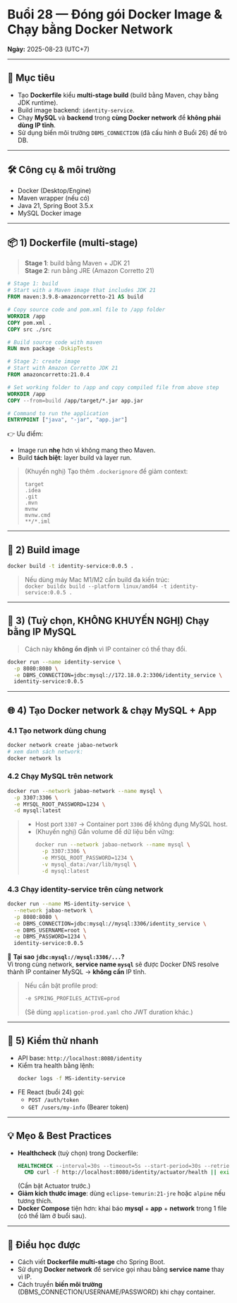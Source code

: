 # Buổi 28 — Đóng gói Docker Image & Chạy bằng Docker Network

**Ngày:** 2025-08-23 (UTC+7)

---

## 🎯 Mục tiêu
- Tạo **Dockerfile** kiểu **multi-stage build** (build bằng Maven, chạy bằng JDK runtime).  
- Build image backend: `identity-service`.  
- Chạy **MySQL** và **backend** trong **cùng Docker network** để **không phải dùng IP tĩnh**.  
- Sử dụng biến môi trường `DBMS_CONNECTION` (đã cấu hình ở Buổi 26) để trỏ DB.

---

## 🛠 Công cụ & môi trường
- Docker (Desktop/Engine)  
- Maven wrapper (nếu có)  
- Java 21, Spring Boot 3.5.x  
- MySQL Docker image

---

## 📦 1) Dockerfile (multi-stage)
> **Stage 1**: build bằng Maven + JDK 21  
> **Stage 2**: run bằng JRE (Amazon Corretto 21)

```dockerfile
# Stage 1: build
# Start with a Maven image that includes JDK 21
FROM maven:3.9.8-amazoncorretto-21 AS build

# Copy source code and pom.xml file to /app folder
WORKDIR /app
COPY pom.xml .
COPY src ./src

# Build source code with maven
RUN mvn package -DskipTests

# Stage 2: create image
# Start with Amazon Corretto JDK 21
FROM amazoncorretto:21.0.4

# Set working folder to /app and copy compiled file from above step
WORKDIR /app
COPY --from=build /app/target/*.jar app.jar

# Command to run the application
ENTRYPOINT ["java", "-jar", "app.jar"]
```

👉 Ưu điểm:
- Image run **nhẹ** hơn vì không mang theo Maven.  
- Build **tách biệt**: layer build và layer run.

> (Khuyến nghị) Tạo thêm `.dockerignore` để giảm context:
> ```
> target
> .idea
> .git
> .mvn
> mvnw
> mvnw.cmd
> **/*.iml
> ```

---

## 🧱 2) Build image
```bash
docker build -t identity-service:0.0.5 .
```

> Nếu dùng máy Mac M1/M2 cần build đa kiến trúc:  
> `docker buildx build --platform linux/amd64 -t identity-service:0.0.5 .`

---

## 🐬 3) (Tuỳ chọn, KHÔNG KHUYẾN NGHỊ) Chạy bằng IP MySQL
> Cách này **không ổn định** vì IP container có thể thay đổi.

```bash
docker run --name identity-service \
  -p 8080:8080 \
  -e DBMS_CONNECTION=jdbc:mysql://172.18.0.2:3306/identity_service \
  identity-service:0.0.5
```

---

## 🌐 4) Tạo Docker network & chạy MySQL + App
### 4.1 Tạo network dùng chung
```bash
docker network create jabao-network
# xem danh sách network:
docker network ls
```

### 4.2 Chạy MySQL trên network
```bash
docker run --network jabao-network --name mysql \
  -p 3307:3306 \
  -e MYSQL_ROOT_PASSWORD=1234 \
  -d mysql:latest
```
> - Host port `3307` → Container port `3306` để không đụng MySQL host.  
> - (Khuyến nghị) Gắn volume để dữ liệu bền vững:
>   ```bash
>   docker run --network jabao-network --name mysql \
>     -p 3307:3306 \
>     -e MYSQL_ROOT_PASSWORD=1234 \
>     -v mysql_data:/var/lib/mysql \
>     -d mysql:latest
>   ```

### 4.3 Chạy **identity-service** trên cùng network
```bash
docker run --name MS-identity-service \
  --network jabao-network \
  -p 8080:8080 \
  -e DBMS_CONNECTION=jdbc:mysql://mysql:3306/identity_service \
  -e DBMS_USERNAME=root \
  -e DBMS_PASSWORD=1234 \
  identity-service:0.0.5
```

🔑 **Tại sao `jdbc:mysql://mysql:3306/...`?**  
Vì trong cùng network, **service name `mysql`** sẽ được Docker DNS resolve thành IP container MySQL → **không cần** IP tĩnh.

> Nếu cần bật profile prod:
> ```bash
> -e SPRING_PROFILES_ACTIVE=prod
> ```
> (Sẽ dùng `application-prod.yaml` cho JWT duration khác.)

---

## 🧪 5) Kiểm thử nhanh
- API base: `http://localhost:8080/identity`  
- Kiểm tra health bằng lệnh:
  ```bash
  docker logs -f MS-identity-service
  ```
- FE React (buổi 24) gọi:
  - `POST /auth/token`
  - `GET /users/my-info` (Bearer token)

---

## 💡 Mẹo & Best Practices
- **Healthcheck** (tuỳ chọn) trong Dockerfile:
  ```dockerfile
  HEALTHCHECK --interval=30s --timeout=5s --start-period=30s --retries=3 \
    CMD curl -f http://localhost:8080/identity/actuator/health || exit 1
  ```
  (Cần bật Actuator trước.)
- **Giảm kích thước image**: dùng `eclipse-temurin:21-jre` hoặc `alpine` nếu tương thích.  
- **Docker Compose** tiện hơn: khai báo **mysql** + **app** + **network** trong 1 file (có thể làm ở buổi sau).

---

## 📌 Điều học được
- Cách viết **Dockerfile multi-stage** cho Spring Boot.  
- Sử dụng **Docker network** để service gọi nhau bằng **service name** thay vì IP.  
- Cách truyền **biến môi trường** (DBMS_CONNECTION/USERNAME/PASSWORD) khi chạy container.

